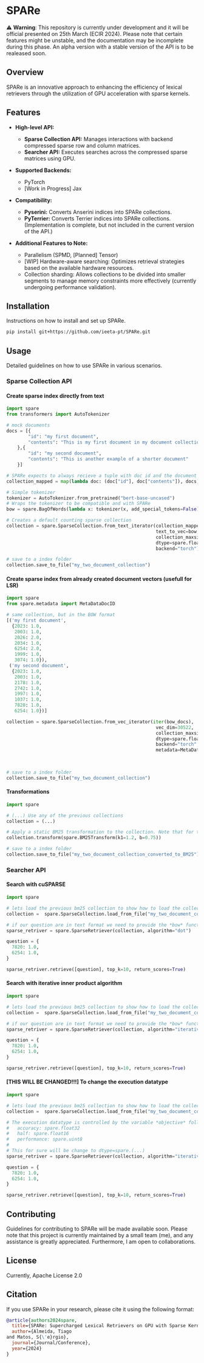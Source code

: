 # SPARe
⚠️ **Warning**: This repository is currently under development and it will be official presented on 25th March (ECIR 2024). Please note that certain features might be unstable, and the documentation may be incomplete during this phase. An alpha version with a stable version of the API is to be realeased soon.

## Overview
SPARe is an innovative approach to enhancing the efficiency of lexical retrievers through the utilization of GPU acceleration with sparse kernels. 

## Features
- **High-level API:**
  - **Sparse Collection API:** Manages interactions with backend compressed sparse row and column matrices.
  - **Searcher API:** Executes searches across the compressed sparse matrices using GPU.

- **Supported Backends:**
  - PyTorch
  - [Work in Progress] Jax

- **Compatibility:**
  - **Pyserini:** Converts Anserini indices into SPARe collections.
  - **PyTerrier:** Converts Terrier indices into SPARe collections. (Implementation is complete, but not included in the current version of the API.)

- **Additional Features to Note:**
  - Parallelism (SPMD, [Planned] Tensor)
  - [WIP] Hardware-aware searching: Optimizes retrieval strategies based on the available hardware resources.
  - Collection sharding: Allows collections to be divided into smaller segments to manage memory constraints more effectively (currently undergoing performance validation).


## Installation
Instructions on how to install and set up SPARe.

```bash
pip install git+https://github.com/ieeta-pt/SPARe.git
```

## Usage
Detailed guidelines on how to use SPARe in various scenarios.

### Sparse Collection API
#### Create sparse index directly from text
```python
import spare
from transformers import AutoTokenizer

# mock documents
docs = [{
        "id": "my first document",
        "contents": "This is my first document in my document collection"
    },{
        "id": "my second document",
        "contents": "This is another example of a shorter document"
    }]

# SPARe expects to always recieve a tuple with doc id and the document text.
collection_mapped = map(lambda doc: (doc["id"], doc["contents"]), docs)

# Simple tokenizer
tokenizer = AutoTokenizer.from_pretrained("bert-base-uncased")
# Wraps the tokenizer to be compatible and with SPARe
bow = spare.BagOfWords(lambda x: tokenizer(x, add_special_tokens=False).input_ids, tokenizer.vocab_size)

# Creates a default counting sparse collection
collection = spare.SparseCollection.from_text_iterator(collection_mapped, 
                                                       text_to_vec=bow,
                                                       collection_maxsize=len(docs),
                                                       dtype=spare.float32,
                                                       backend="torch")

# save to a index folder
collection.save_to_file("my_two_document_collection")
```

#### Create sparse index from already created document vectors (usefull for LSR)
```python
import spare
from spare.metadata import MetaDataDocID

# same collection, but in the BOW format
[('my first document',
  {2023: 1.0,
   2003: 1.0,
   2026: 2.0,
   2034: 1.0,
   6254: 2.0,
   1999: 1.0,
   3074: 1.0}),
 ('my second document',
  {2023: 1.0,
   2003: 1.0,
   2178: 1.0,
   2742: 1.0,
   1997: 1.0,
   1037: 1.0,
   7820: 1.0,
   6254: 1.0})]

collection = spare.SparseCollection.from_vec_iterator(iter(bow_docs),
                                                       vec_dim=30522,
                                                       collection_maxsize=len(docs),
                                                       dtype=spare.float32,
                                                       backend="torch",
                                                       metadata=MetaDataDocID) # this defines the metadata that is stored, in this case its only the docID
                                                                               # by default SPARe uses MetaDataDFandDL, that stores docID, Doc Freq and Doc Length.
                                                                               # This is useful when loading weight values from LSR.

# save to a index folder
collection.save_to_file("my_two_document_collection")
```

#### Transformations
```python
import spare

# (...) Use any of the previous collections
collection = (...)

# Apply a static BM25 transformation to the collection. Note that for this transformation is required to have metadata of type MetaDataDFandDL.
collection.transform(spare.BM25Transform(k1=1.2, b=0.75))

# save to a index folder
collection.save_to_file("my_two_document_collection_converted_to_BM25")
```

### Searcher API

#### Search with cuSPARSE
```python
import spare

# lets load the previous bm25 collection to show how to load the collection
collection =  spare.SparseCollection.load_from_file("my_two_document_collection_converted_to_BM25")

# if our question are in text format we need to provide the *bow* function to the retrieval as well.
sparse_retriver = spare.SparseRetriever(collection, algorithm="dot")

question = {
  7820: 1.0,
  6254: 1.0,
}

sparse_retriver.retrieve([question], top_k=10, return_scores=True)
```

#### Search with iterative inner product algorithm
```python
import spare

# lets load the previous bm25 collection to show how to load the collection
collection =  spare.SparseCollection.load_from_file("my_two_document_collection_converted_to_BM25")

# if our question are in text format we need to provide the *bow* function to the retrieval as well.
sparse_retriver = spare.SparseRetriever(collection, algorithm="iterative")

question = {
  7820: 1.0,
  6254: 1.0,
}

sparse_retriver.retrieve([question], top_k=10, return_scores=True)
```

#### [THIS WILL BE CHANGED!!!] To change the execution datatype
```python
import spare

# lets load the previous bm25 collection to show how to load the collection
collection =  spare.SparseCollection.load_from_file("my_two_document_collection_converted_to_BM25")

# The execution datatype is controlled by the variable *objective* follwing the map:
#   accuracy: spare.float32
#   half: spare.float16
#   performance: spare.uint8
#
# This for sure will be change to dtype=spare.(...)
sparse_retriver = spare.SparseRetriever(collection, algorithm="iterative", objective="performance") # runs the accumulation with uint8

question = {
  7820: 1.0,
  6254: 1.0,
}

sparse_retriver.retrieve([question], top_k=10, return_scores=True)
```


## Contributing
Guidelines for contributing to SPARe will be made available soon. Please note that this project is currently maintained by a small team (me), and any assistance is greatly appreciated. Furthermore, I am open to collaborations.

## License
Currently, Apache License 2.0

## Citation
If you use SPARe in your research, please cite it using the following format:

```bibtex
@article{authors2024spare,
  title={SPARe: Supercharged Lexical Retrievers on GPU with Sparse Kernels},
  author={Almeida, Tiago
and Matos, S{\'e}rgio},
  journal={Journal/Conference},
  year={2024}
}
```

